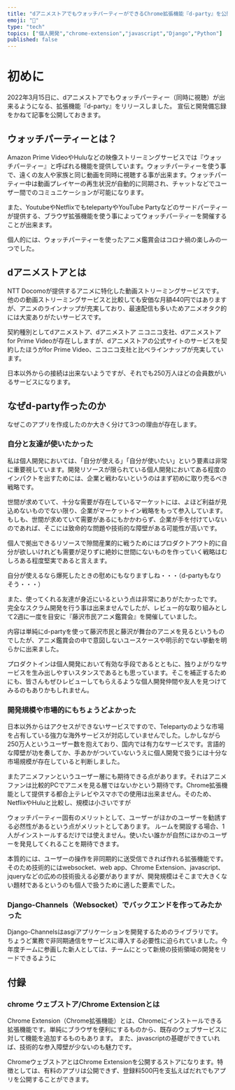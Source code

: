```yaml
---
title: "dアニメストアでもウォッチパーティーができるChrome拡張機能『d-party』を公開しました"
emoji: "🦁"
type: "tech"
topics: ["個人開発","chrome-extension","javascript","Django","Python"]
published: false
---
```

# 初めに

2022年3月15日に、dアニメストアでもウォッチパーティー（同時に視聴）が出来るようになる、拡張機能『d-party』をリリースしました。
宣伝と開発備忘録をかねて記事を公開しておきます。

## ウォッチパーティーとは？

Amazon Prime VideoやHuluなどの映像ストリーミングサービスでは『ウォッチパーティー』と呼ばれる機能を提供しています。ウォッチパーティーを使う事で、遠くの友人や家族と同じ動画を同時に視聴する事が出来ます。ウォッチパーティー中は動画プレイヤーの再生状況が自動的に同期され、チャットなどでユーザー間でのコミュニケーションが可能になります。

また、YoutubeやNetflixでもtelepartyやYouTube Partyなどのサードパーティーが提供する、ブラウザ拡張機能を使う事によってウォッチパーティーを開催することが出来ます。

個人的には、ウォッチパーティーを使ったアニメ鑑賞会はコロナ禍の楽しみの一つでした。

## dアニメストアとは

NTT Docomoが提供するアニメに特化した動画ストリーミングサービスです。他のの動画ストリーミングサービスと比較しても安価な月額440円ではありますが、アニメのラインナップが充実しており、最速配信も多いためアニメオタク的には大変ありがたいサービスです。

契約種別としてdアニメストア、dアニメストア ニコニコ支社、dアニメストア for Prime Videoが存在ししますが、dアニメストアの公式サイトのサービスを契約したほうがfor Prime Video、ニコニコ支社と比べラインナップが充実しています。

日本以外からの接続は出来ないようですが、それでも250万人ほどの会員数がいるサービスになります。

## なぜd-party作ったのか

なぜこのアプリを作成したのか大きく分けて3つの理由が存在します。

### 自分と友達が使いたかった

私は個人開発においては、「自分が使える」「自分が使いたい」という要素は非常に重要視しています。開発リソースが限られている個人開発においてある程度のインパクトを出すためには、企業と戦わないというのはまず初めに取り売るべき戦略です。

世間が求めていて、十分な需要が存在しているマーケットには、よほど利益が見込めないものでない限り、企業がマーケットイン戦略をもって参入しています。もしも、世間が求めていて需要があるにもかかわらず、企業が手を付けていないのであれば、そこには致命的な問題や技術的な障壁がある可能性が高いです。

個人で拠出できるリソースで隙間産業的に戦うためにはプロダクトアウト的に自分が欲しいけれども需要が足りずに絶妙に世間にないものを作っていく戦略はむしろある程度堅実であると言えます。

自分が使えるなら爆死したときの慰めにもなりますしね・・・（d-partyもなりそう・・・）

また、使ってくれる友達が身近にいるという点は非常にありがたかったです。
完全なスクラム開発を行う事は出来ませんでしたが、レビュー的な取り組みとして2週に一度を目安に『藤沢市民アニメ鑑賞会』を開催していました。

内容は単純にd-partyを使って藤沢市民と藤沢が舞台のアニメを見るというものでしたが、アニメ鑑賞会の中で意図しないユースケースや明示的でない挙動を明らかに出来ました。

プロダクトインは個人開発において有効な手段であるとともに、独りよがりなサービスを生み出しやすいスタンスであるとも思っています。そこを補正するためにも、皆さんもぜひレビューしてもらえるような個人開発仲間や友人を見つけてみるのもありかもしれません。

### 開発規模や市場的にもちょうどよかった

日本以外からはアクセスができないサービスですので、Telepartyのような市場を占有している強力な海外サービスが対応していませんでした。しかしながら250万人というユーザー数を抱えており、国内では有力なサービスです。言語的な障壁が功を奏してか、手あかがついていないうえに個人開発で扱うには十分な市場規模が存在していると判断しました。

またアニメファンというユーザー層にも期待できる点があります。それはアニメファンは比較的PCでアニメを見る層ではないかという期待です。Chrome拡張機能として提供する都合上テレビやスマホでの使用は出来ません。そのため、NetflixやHuluと比較し、規模は小さいですが

ウォッチパーティー固有のメリットとして、ユーザーがほかのユーザーを勧誘する必然性があるという点がメリットとしてあります。
ルームを開設する場合、1人がインストールするだけでは使えません。使いたい誰かが自然にほかのユーザーを発見してくれることを期待できます。

本質的には、ユーザーの操作を非同期的に送受信できれば作れる拡張機能です。
そのため技術的にはwebsocket、web app、Chrome Extension、javascript、jqueryなどの広めの技術扱える必要がありますが、開発規模はそこまで大きくない題材であるというのも個人で扱うために適した要素でした。

### Django-Channels（Websocket）でバックエンドを作ってみたかった

Django-Channelsはasgiアプリケーションを開発するためのライブラリです。ちょうど業務で非同期通信をサービスに導入する必要性に迫られていました。今年度チームに参画した新人としては、チームにとって新規の技術領域の開発をリードできるように

## 付録

### chrome ウェブストア/Chrome Extensionとは

Chrome Extension（Chrome拡張機能）とは、Chromeにインストールできる拡張機能です。単純にブラウザを便利にするものから、既存のウェブサービスに対して機能を追加するものもあります。
また、javascriptの基礎ができていれば、技術的な参入障壁が少ないのも魅力です。

ChromeウェブストアとはChrome Extensionを公開するストアになります。特徴としては、有料のアプリは公開できず、登録料500円を支払えばだれでもアプリを公開することができます。
